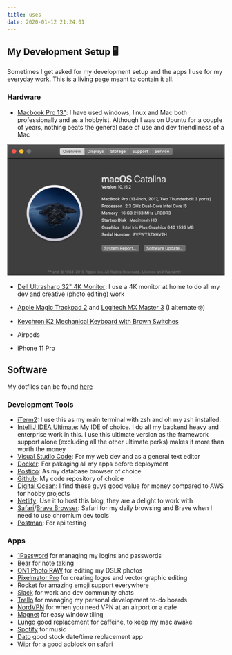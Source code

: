 ```yaml
---
title: uses
date: 2020-01-12 21:24:01
---
```


## My Development Setup 🖥

Sometimes I get asked for my development setup and the apps I use for my everyday work. This is a living page meant to contain it all. 


### Hardware

- [Macbook Pro 13"](https://www.apple.com/au/macbook-pro-13/): I have used windows, linux and Mac both professionally and as a hobbyist. Although I was on Ubuntu for a couple of years, nothing beats the general ease of use and dev friendliness of a Mac

![](./index/macbook-specs.png)

- [Dell Ultrasharp 32" 4K Monitor](https://www.amazon.com.au/32-Inch-Screen-LED-Lit-Monitor-U3219Q/dp/B07HDBD9CM): I use a 4K monitor at home to do all my dev and creative (photo editing) work

- [Apple Magic Trackpad 2](https://www.apple.com/au/shop/product/MJ2R2ZA/A/magic-trackpad-2-silver) and [Logitech MX Master 3](https://www.logitech.com/en-au/product/mx-master-3) (I alternate 🤓)

- [Keychron K2 Mechanical Keyboard with Brown Switches](https://www.keychron.com/products/keychron-k2-mechanical-keyboard?variant=31063869653081)

- Airpods

- iPhone 11 Pro

## Software

My dotfiles can be found [here](https://github.com/shavz/dotfiles)

### Development Tools

- [iTerm2](https://iterm2.com): I use this as my main terminal with zsh and oh my zsh installed.
- [IntelliJ IDEA Ultimate](https://www.jetbrains.com/idea/): My IDE of choice. I do all my backend heavy and enterprise work in this. I use this ultimate version as the framework support alone (excluding all the other ultimate perks) makes it more than worth the money
- [Visual Studio Code](https://code.visualstudio.com): For my web dev and as a general text editor
- [Docker](https://www.docker.com): For pakaging all my apps before deployment
- [Postico](https://eggerapps.at/postico/): As my database browser of choice
- [Github](https://github.com): My code repository of choice
- [Digital Ocean](https://www.digitalocean.com): I find these guys good value for money compared to AWS for hobby projects
- [Netlify](https://www.netlify.com): Use it to host this blog, they are a delight to work with
- [Safari](https://www.apple.com/au/safari/)/[Brave Browser](https://brave.com): Safari for my daily browsing and Brave when I need to use chromium dev tools
- [Postman](https://www.getpostman.com): For api testing

### Apps

- [1Password](https://1password.com) for managing my logins and passwords
- [Bear](https://bear.app) for note taking
- [ON1 Photo RAW](https://www.on1.com) for editing my DSLR photos
- [Pixelmator Pro](https://www.pixelmator.com/pro/) for creating logos and vector graphic editing
- [Rocket](https://matthewpalmer.net/rocket/) for amazing emoji support everywhere
- [Slack](https://slack.com/intl/en-au/) for work and dev community chats
- [Trello](https://trello.com/en) for managing my personal development to-do boards
- [NordVPN](https://nordvpn.com) for when you need VPN at an airport or a cafe
- [Magnet](https://apps.apple.com/au/app/magnet/id441258766?mt=12) for easy window tiling
- [Lungo](https://apps.apple.com/us/app/lungo/id1263070803?mt=12) good replacement for caffeine, to keep my mac awake
- [Spotify](https://www.spotify.com/au/) for music
- [Dato](https://www.spotify.com/au/) good stock date/time replacement app
- [Wipr](https://apps.apple.com/au/app/wipr/id1320666476?mt=12) for a good adblock on safari